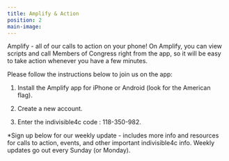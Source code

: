 ```yaml
---
title: Amplify & Action
position: 2
main-image: 
---
```


Amplify - all of our calls to action on your phone!
On Amplify, you can view scripts and call Members of Congress right from the app, so it will be easy to take action whenever you have a few minutes.

Please follow the instructions below to join us on the app:

1. Install the Amplify app for iPhone or Android (look for the American flag).

2. Create a new account.

3. Enter the indivisible4c code : 118-350-982.

*Sign up below for our weekly update - includes more info and resources for calls to action, events, and other important indivisible4c info. Weekly updates go out every Sunday (or Monday).
<br>
<div class="AW-Form-1840326786"></div>
<script type="text/javascript">(function(d, s, id) {
    var js, fjs = d.getElementsByTagName(s)[0];
    if (d.getElementById(id)) return;
    js = d.createElement(s); js.id = id;
    js.src = "//forms.aweber.com/form/86/1840326786.js";
    fjs.parentNode.insertBefore(js, fjs);
    }(document, "script", "aweber-wjs-i4u7f9vvb"));
</script>